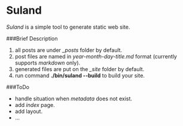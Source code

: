 Suland
===
*Suland* is a simple tool to generate static web site.

###Brief Description
1. all posts are under *_posts* folder by default.
2. post files are named in *year-month-day-title.md* format (currently supports *markdown* only).
3. generated files are put on the *_site* folder by default.
4. run command **./bin/suland --build** to build your site.

###ToDo
* handle situation when *metadata* does not exist.
* add *index* page.
* add layout.
* ...

